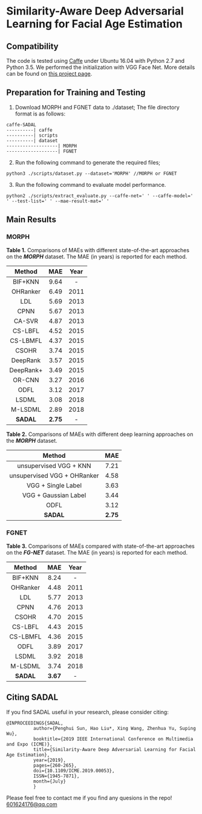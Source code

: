 # Similarity-Aware Deep Adversarial Learning for Facial Age Estimation

## Compatibility
The code is tested using [Caffe](http://caffe.berkeleyvision.org/) under Ubuntu 16.04 with Python 2.7 and Python 3.5. We performed the initialization with VGG Face Net. More details can be found on [this project page](http://www.robots.ox.ac.uk/~vgg/software/vgg_face/).

## Preparation for Training and Testing
1. Download MORPH and FGNET data to ./dataset; The file directory format is as follows:  
```
caffe-SADAL
----------| caffe  
----------| scripts  
----------| dataset
-------------------| MORPH  
-------------------| FGNET  
```
2. Run the following command to generate the required files;  
```
python3 ./scripts/dataset.py --dataset='MORPH' //MORPH or FGNET  
```
3. Run the following command to evaluate model performance.  
``` 
python2 ./scripts/extract_evaluate.py --caffe-net=' ' --caffe-model=' ' --test-list=' ' --mae-result-mat=' '  
```

## Main Results
### MORPH
**Table 1.** Comparisons of MAEs with different state-of-the-art approaches on the ***MORPH*** dataset. The MAE (in years) is reported for each method.  

| Method | MAE  | Year |
|:------------: |:---------------:|:-----:|
| BIF+KNN      | 9.64 | - |
| OHRanker      |  6.49        |   2011 |
| LDL | 5.69       |   2013 |
| CPNN      | 5.67 | 2013 |
| CA-SVR      |  4.87       |   2013 |
| CS-LBFL | 4.52        |   2015 |
| CS-LBMFL    | 4.37 | 2015 |
| CSOHR      | 3.74 | 2015 |
| DeepRank      |  3.57        |   2015 |
| DeepRank+ | 3.49       |   2015 |
| OR-CNN     | 3.27 | 2016 |
| ODFL      |  3.12       |   2017 |
| LSDML | 3.08      |   2018 |
| M-LSDML    | 2.89 | 2018 |
| **SADAL**     |  **2.75**         |  - |

**Table 2.** Comparisons of MAEs with different deep learning approaches on the ***MORPH*** dataset.

| Method | MAE  |
|:------------: |:---------------:|
| unsupervised VGG + KNN      | 7.21 |
| unsupervised VGG + OHRanker     | 4.58 |
| VGG + Single Label     | 3.63 |
| VGG + Gaussian Label     | 3.44 |
| ODFL     | 3.12 |
| **SADAL**      | **2.75** |

### FGNET
**Table 3.** Comparisons of MAEs compared with state-of-the-art approaches on the ***FG-NET*** dataset. The MAE (in years) is reported for each method.

| Method | MAE  | Year |
|:------------: |:---------------:|:-----:|
| BIF+KNN      | 8.24 | - |
| OHRanker      |  4.48        |   2011 |
| LDL | 5.77       |   2013 |
| CPNN      | 4.76 | 2013 |
| CSOHR      | 4.70 | 2015 |
| CS-LBFL | 4.43        |   2015 |
| CS-LBMFL    | 4.36 | 2015 |
| ODFL      |  3.89       |   2017 |
| LSDML | 3.92      |   2018 |
| M-LSDML    | 3.74 | 2018 |
| **SADAL**     |  **3.67**         |  - |

## Citing SADAL
If you find SADAL useful in your research, please consider citing:

```
@INPROCEEDINGS{SADAL,  
          author={Penghui Sun, Hao Liu*, Xing Wang, Zhenhua Yu, Suping Wu},  
          booktitle={2019 IEEE International Conference on Multimedia and Expo (ICME)},  
          title={Similarity-Aware Deep Adversarial Learning for Facial Age Estimation},  
          year={2019},  
          pages={260-265},  
          doi={10.1109/ICME.2019.00053},  
          ISSN={1945-7871},  
          month={July}  
          } 
```
Please feel free to contact me if you find any quesions in the repo! 601624176@qq.com
